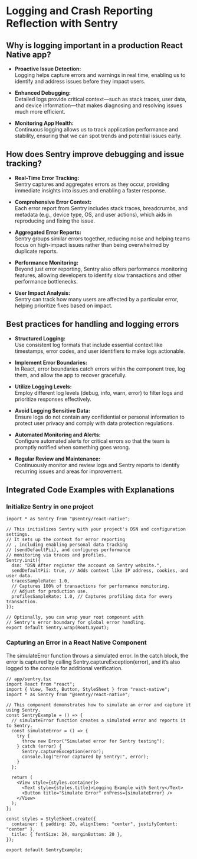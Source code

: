 # Logging and Crash Reporting Reflection with Sentry

## Why is logging important in a production React Native app?

- **Proactive Issue Detection:**  
  Logging helps capture errors and warnings in real time, enabling us to
  identify and address issues before they impact users.

- **Enhanced Debugging:**  
  Detailed logs provide critical context—such as stack traces, user data, and
  device information—that makes diagnosing and resolving issues much more
  efficient.

- **Monitoring App Health:**  
  Continuous logging allows us to track application performance and stability,
  ensuring that we can spot trends and potential issues early.

## How does Sentry improve debugging and issue tracking?

- **Real-Time Error Tracking:**  
  Sentry captures and aggregates errors as they occur, providing immediate
  insights into issues and enabling a faster response.

- **Comprehensive Error Context:**  
  Each error report from Sentry includes stack traces, breadcrumbs, and metadata
  (e.g., device type, OS, and user actions), which aids in reproducing and
  fixing the issue.

- **Aggregated Error Reports:**  
  Sentry groups similar errors together, reducing noise and helping teams focus
  on high-impact issues rather than being overwhelmed by duplicate reports.

- **Performance Monitoring:**  
  Beyond just error reporting, Sentry also offers performance monitoring
  features, allowing developers to identify slow transactions and other
  performance bottlenecks.

- **User Impact Analysis:**  
  Sentry can track how many users are affected by a particular error, helping
  prioritize fixes based on impact.

## Best practices for handling and logging errors

- **Structured Logging:**  
  Use consistent log formats that include essential context like timestamps,
  error codes, and user identifiers to make logs actionable.

- **Implement Error Boundaries:**  
  In React, error boundaries catch errors within the component tree, log them,
  and allow the app to recover gracefully.

- **Utilize Logging Levels:**  
  Employ different log levels (debug, info, warn, error) to filter logs and
  prioritize responses effectively.

- **Avoid Logging Sensitive Data:**  
  Ensure logs do not contain any confidential or personal information to protect
  user privacy and comply with data protection regulations.

- **Automated Monitoring and Alerts:**  
  Configure automated alerts for critical errors so that the team is promptly
  notified when something goes wrong.

- **Regular Review and Maintenance:**  
  Continuously monitor and review logs and Sentry reports to identify recurring
  issues and areas for improvement.

## Integrated Code Examples with Explanations

### Initialize Sentry in one project

```tsx
import * as Sentry from "@sentry/react-native";

// This initializes Sentry with your project's DSN and configuration settings.
// It sets up the context for error reporting
// , including enabling personal data tracking
// (sendDefaultPii), and configures performance
// monitoring via traces and profiles.
Sentry.init({
  dsn: "DSN After register the account on Sentry website.",
  sendDefaultPii: true, // Adds context like IP address, cookies, and user data.
  tracesSampleRate: 1.0,
  // Captures 100% of transactions for performance monitoring.
  // Adjust for production use.
  profilesSampleRate: 1.0, // Captures profiling data for every transaction.
});

// Optionally, you can wrap your root component with
// Sentry's error boundary for global error handling.
export default Sentry.wrap(RootLayout);
```

### Capturing an Error in a React Native Component

The simulateError function throws a simulated error. In the catch block, the
error is captured by calling Sentry.captureException(error), and it’s also
logged to the console for additional verification.

```tsx
// app/sentry.tsx
import React from "react";
import { View, Text, Button, StyleSheet } from "react-native";
import * as Sentry from "@sentry/react-native";

// This component demonstrates how to simulate an error and capture it using Sentry.
const SentryExample = () => {
  // simulateError function creates a simulated error and reports it to Sentry.
  const simulateError = () => {
    try {
      throw new Error("Simulated error for Sentry testing");
    } catch (error) {
      Sentry.captureException(error);
      console.log("Error captured by Sentry:", error);
    }
  };

  return (
    <View style={styles.container}>
      <Text style={styles.title}>Logging Example with Sentry</Text>
      <Button title="Simulate Error" onPress={simulateError} />
    </View>
  );
};

const styles = StyleSheet.create({
  container: { padding: 20, alignItems: "center", justifyContent: "center" },
  title: { fontSize: 24, marginBottom: 20 },
});

export default SentryExample;
```
